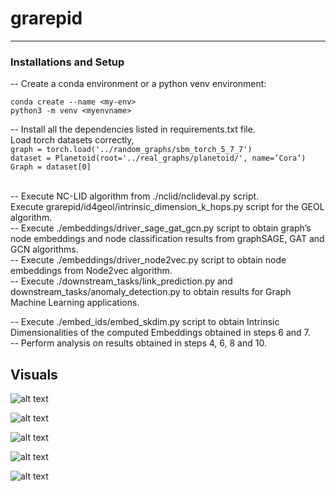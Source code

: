 # grarepid

***

### Installations and Setup

-- Create a conda environment or a python venv environment:

``` conda create --name <my-env> ``` \
``` python3 -m venv <myenvname> ``` 

-- Install all the dependencies listed in requirements.txt file. \
  Load torch datasets correctly,\
      ``` graph = torch.load('../random_graphs/sbm_torch_5_7_7') ``` \
      ``` dataset = Planetoid(root='../real_graphs/planetoid/', name=’Cora’) 
      Graph = dataset[0] ```

\
-- Execute NC-LID algorithm from ./nclid/nclideval.py script. <br> Execute grarepid/id4geol/intrinsic_dimension_k_hops.py script for the GEOL algorithm. \
-- Execute ./embeddings/driver_sage_gat_gcn.py script to obtain graph’s node embeddings and node classification results from graphSAGE, GAT and GCN algorithms. \
-- Execute ./embeddings/driver_node2vec.py script to obtain node embeddings from Node2vec algorithm. \
-- Execute ./downstream_tasks/link_prediction.py and downstream_tasks/anomaly_detection.py to obtain results for Graph Machine Learning applications. 

-- Execute ./embed_ids/embed_skdim.py script to obtain Intrinsic Dimensionalities of the computed Embeddings obtained in steps 6 and 7. \
-- Perform analysis on results obtained in steps 4, 6, 8 and 10. 


## Visuals

![alt text](results/plots_sbm/Correlation:_Graph_IDs_vs_Embedding_IDs_(mind_ml).png) 

![alt text](results/plots_sbm/Correlation:_Graph_IDs_vs_Node_Classification_Metrics.png) 

 ![alt text](results/plots_sbm/Correlation:_Graph_Metrics_vs_Node_Classification_Metrics.png) 

 ![alt text](./results/plots_sbm/Scatter_anomaly_avg_precision_score_anomaly_prediction__vs__dim_graph_geol.png) 

 ![alt text](./results/plots_sbm/Scatter_close_cent_graph_metrics__vs__mind_ml_sage_embeddings.png) 



